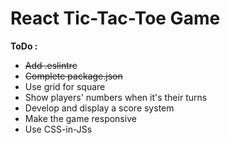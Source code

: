 # React Tic-Tac-Toe Game

**ToDo :**
+ ~~Add .eslintrc~~
+ ~~Complete package.json~~
+ Use grid for square
+ Show players' numbers when it's their turns
+ Develop and display a score system
+ Make the game responsive
+ Use CSS-in-JSs